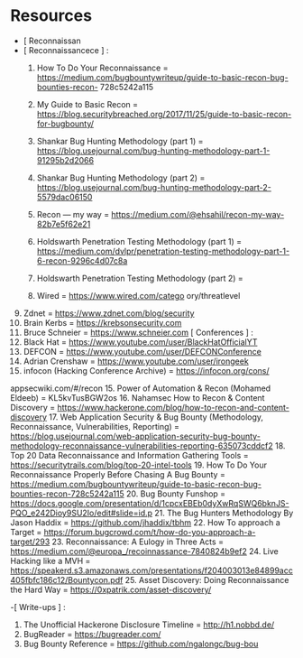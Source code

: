 # Resources

- [ Reconnaissan
- [ Reconnaissancece ] :
     1. How To Do Your Reconnaissance = https://medium.com/bugbountywriteup/guide-to-basic-recon-bug-bounties-recon-   728c5242a115
     2. My Guide to Basic Recon = https://blog.securitybreached.org/2017/11/25/guide-to-basic-recon-for-bugbounty/
     3. Shankar Bug Hunting Methodology (part 1) =
https://blog.usejournal.com/bug-hunting-methodology-part-1-91295b2d2066
     4. Shankar Bug Hunting Methodology (part 2) =
https://blog.usejournal.com/bug-hunting-methodology-part-2-5579dac06150
     5. Recon — my way = https://medium.com/@ehsahil/recon-my-way-82b7e5f62e21
     6. Holdswarth Penetration Testing Methodology (part 1) =
https://medium.com/dvlpr/penetration-testing-methodology-part-1-6-recon-9296c4d07c8a
     7. Holdswarth Penetration Testing Methodology (part 2) =

     8. Wired = https://www.wired.com/catego
ory/threatlevel
9. Zdnet = https://www.zdnet.com/blog/security
10. Brain Kerbs = https://krebsonsecurity.com
11. Bruce Schneier = https://www.schneier.com
[ Conferences ] :
1. Black Hat = https://www.youtube.com/user/BlackHatOfficialYT
2. DEFCON = https://www.youtube.com/user/DEFCONConference
3. Adrian Crenshaw = https://www.youtube.com/user/irongeek
4. infocon (Hacking Conference Archive) = https://infocon.org/cons/

appsecwiki.com/#/recon
15. Power of Automation & Recon (Mohamed Eldeeb) = KL5kvTusBGW2os
16. Nahamsec How to Recon & Content Discovery = https://www.hackerone.com/blog/how-to-recon-and-content-discovery
17. Web Application Security & Bug Bounty (Methodology, Reconnaissance, Vulnerabilities, Reporting) = https://blog.usejournal.com/web-application-security-bug-bounty-methodology-reconnaissance-vulnerabilities-reporting-635073cddcf2
18. Top 20 Data Reconnaissance and Information Gathering Tools = https://securitytrails.com/blog/top-20-intel-tools
19. How To Do Your Reconnaissance Properly Before Chasing A Bug Bounty = https://medium.com/bugbountywriteup/guide-to-basic-recon-bug-bounties-recon-728c5242a115
20. Bug Bounty Funshop = https://docs.google.com/presentation/d/1cpcxEBEb0dyXwRqSWQ6bknJS-PQO_e242Dioy9SU2Io/edit#slide=id.p
21. The Bug Hunters Methodology By Jason Haddix = https://github.com/jhaddix/tbhm
22. How To approach a Target = https://forum.bugcrowd.com/t/how-do-you-approach-a-target/293
23. Reconnaissance: A Eulogy in Three Acts = https://medium.com/@europa_/recoinnassance-7840824b9ef2
24. Live Hacking like a MVH = https://speakerd.s3.amazonaws.com/presentations/f204003013e84899acc405fbfc186c12/Bountycon.pdf
25. Asset Discovery: Doing Reconnaissance the Hard Way = https://0xpatrik.com/asset-discovery/

-[ Write-ups ] :
1. The Unofficial Hackerone Disclosure Timeline = http://h1.nobbd.de/
2. BugReader = https://bugreader.com/
3. Bug Bounty Reference = https://github.com/ngalongc/bug-bou
